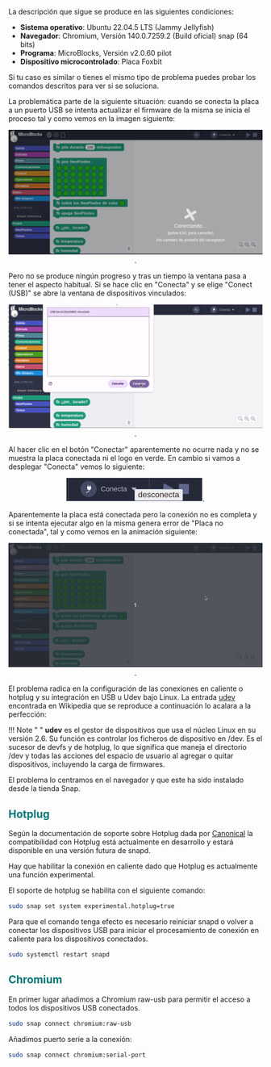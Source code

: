 La descripción que sigue se produce en las siguientes condiciones:

* **Sistema operativo**: Ubuntu 22.04.5 LTS (Jammy Jellyfish)
* **Navegador**: Chromium, Versión 140.0.7259.2 (Build oficial) snap (64 bits)
* **Programa**: MicroBlocks, Versión v2.0.60 pilot
* **Dispositivo microcontrolado**: Placa Foxbit

Si tu caso es similar o tienes el mismo tipo de problema puedes probar los comandos descritos para ver si se soluciona.

La problemática parte de la siguiente situación: cuando se conecta la placa a un puerto USB se intenta actualizar el firmware de la misma se inicia el proceso tal y como vemos en la imagen siguiente:

<center>
  
![Actualizar firmware de la placa](../img/prob_USB/prob_1.png).  

</center>

Pero no se produce ningún progreso y tras un tiempo la ventana pasa a tener el aspecto habitual. Si se hace clic en "Conecta" y se elige "Conect (USB)" se abre la ventana de dispositivos vinculados:

<center>
  
![Dispositivos USB vinculados](../img/prob_USB/prob_2.png).  

</center>

Al hacer clic en el botón "Conectar" aparentemente no ocurre nada y no se muestra la placa conectada ni el logo en verde. En cambio si vamos a desplegar "Conecta" vemos lo siguiente:

<center>
  
![Conexión incompleta o fallida](../img/prob_USB/prob_3.png).  

</center>

Aparentemente la placa está conectada pero la conexión no es completa y si se intenta ejecutar algo en la misma genera error de "Placa no conectada", tal y como vemos en la animación siguiente:

<center>
  
![Conexión incompleta o fallida](../img/prob_USB/prob_4.gif).  

</center>

El problema radica en la configuración de las conexiones en caliente o hotplug y su integración en USB u Udev bajo Linux. La entrada [udev](https://es.wikipedia.org/wiki/Udev) encontrada en Wikipedia que se reproduce a continuación lo acalara a la perfección:

!!! Note " "
    **udev** es el gestor de dispositivos que usa el núcleo Linux en su versión 2.6. Su función es controlar los ficheros de dispositivo en /dev. Es el sucesor de devfs y de hotplug, lo que significa que maneja el directorio /dev y todas las acciones del espacio de usuario al agregar o quitar dispositivos, incluyendo la carga de firmwares.

El problema lo centramos en el navegador y que este ha sido instalado desde la tienda Snap.

## <FONT COLOR=#007575>**Hotplug**</font>
Según la documentación de soporte sobre Hotplug dada por [Canonical](https://snapcraft.io/docs/hotplug-support) la compatibilidad con Hotplug está actualmente en desarrollo y estará disponible en una versión futura de snapd.

Hay que habilitar la conexión en caliente dado que Hotplug es actualmente una función experimental.

El soporte de hotplug se habilita con el siguiente comando:

``` sh
sudo snap set system experimental.hotplug=true
```

Para que el comando tenga efecto es necesario reiniciar snapd o volver a conectar los dispositivos USB para iniciar el procesamiento de conexión en caliente para los dispositivos conectados.

``` sh
sudo systemctl restart snapd
```

## <FONT COLOR=#007575>**Chromium**</font>
En primer lugar añadimos a Chromium raw-usb para permitir el acceso a todos los dispositivos USB conectados.

``` sh
sudo snap connect chromium:raw-usb
```

Añadimos puerto serie a la conexión:

``` sh
sudo snap connect chromium:serial-port
```
